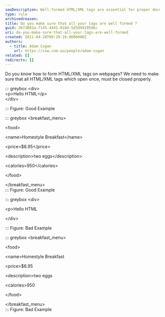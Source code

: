 ```yaml
---
seoDescription: Well-formed HTML/XML tags are essential for proper document structure and rendering. Tags that open must be properly closed to ensure correct parsing and display
type: rule
archivedreason:
title: Do you make sure that all your tags are well formed ?
guid: 3673083a-7145-4441-918d-5d3d9419506c
uri: do-you-make-sure-that-all-your-tags-are-well-formed
created: 2011-04-28T09:29:10.0000000Z
authors:
  - title: Adam Cogan
    url: https://ssw.com.au/people/adam-cogan
related: []
redirects: []
---
```


Do you know how to form HTML/XML tags on webpages?
We need to make sure that all HTML/XML tags which open once, must be closed properly.

<!--endintro-->

::: greybox
&lt;div&gt;  
 &lt;p&gt;Hello HTML&lt;/p&gt;  
 &lt;/div&gt;

:::
Figure: Good Example

::: greybox
&lt;breakfast_menu&gt;

&lt;food&gt;

&lt;name&gt;Homestyle Breakfast&lt;/name&gt;

&lt;price&gt;$6.95&lt;/price&gt;

&lt;description&gt;two eggs&lt;/description&gt;

&lt;calories&gt;950&lt;/calories&gt;

&lt;/food&gt;

&lt;/breakfast_menu&gt;  
:::
Figure: Good Example

::: greybox
&lt;div&gt;

&lt;p&gt;Hello HTML

&lt;/div&gt;

:::
Figure: Bad Example

::: greybox
&lt;breakfast_menu&gt;

&lt;food&gt;

&lt;name&gt;Homestyle Breakfast

&lt;price&gt;$6.95

&lt;description&gt;two eggs

&lt;calories&gt;950

&lt;/food&gt;

&lt;/breakfast_menu&gt;  
:::
Figure: Bad Example
